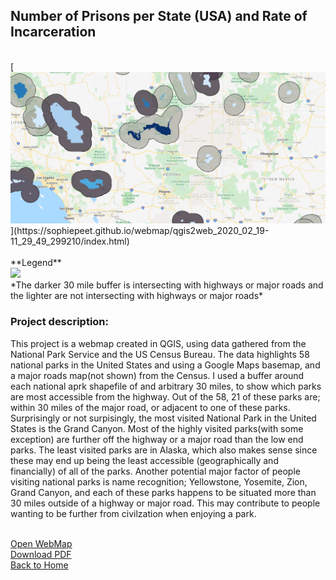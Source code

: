 ## Number of Prisons per State (USA) and Rate of Incarceration
<br>
[<img src="/images/WebMapSS.PNG?raw=true"/>](https://sophiepeet.github.io/webmap/qgis2web_2020_02_19-11_29_49_299210/index.html)
<br>
<br>
**Legend**<br>
<img src="https://sophiepeet.github.io/images/WebMapLegend.PNG?raw=true"/><br>
*The darker 30 mile buffer is intersecting with highways or major roads and<br> 
the lighter are not intersecting with highways or major roads* 

### **Project description:** <br>
This project is a webmap created in QGIS, using data gathered from the National Park Service and the US Census Bureau. The data highlights 58 national parks in the United States and using a Google Maps basemap, and a major roads map(not shown) from the Census. I used a buffer around each national aprk shapefile of and arbitrary 30 miles, to show which parks are most accessible from the highway. Out of the 58, 21 of these parks are; within 30 miles of the major road, or adjacent to one of these parks. Surprisingly or not surpisingly, the most visited National Park in the United States is the Grand Canyon. Most of the highly visited parks(with some exception) are further off the highway or a major road than the low end parks. The least visited parks are in Alaska, which also makes sense since these may end up being the least accessible (geographically and financially) of all of the parks. Another potential major factor of people visiting national parks is name recognition; Yellowstone, Yosemite, Zion, Grand Canyon, and each of these parks happens to be situated more than 30 miles outside of a highway or major road. This may contribute to people wanting to be further from civilzation when enjoying a park.   <br>
<br>

[Open WebMap](https://sophiepeet.github.io/webmap/qgis2web_2020_02_19-11_29_49_299210/index.html)<br>
[Download PDF](/projects/Lab3WebMapPDF.pdf)<br>
<a href="https://sophiepeet.github.io">Back to Home</a>
<!-- birds aren't real -->
